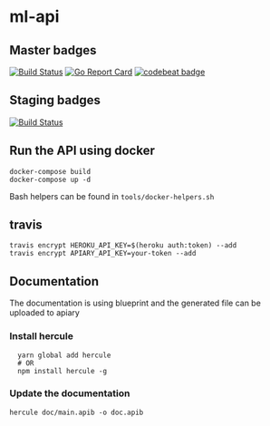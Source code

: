 # ml-api

## Master badges
[![Build Status](https://travis-ci.org/melvin-laplanche/ml-api.svg?branch=master)](https://travis-ci.org/melvin-laplanche/ml-api)
[![Go Report Card](https://goreportcard.com/badge/github.com/melvin-laplanche/ml-api)](https://goreportcard.com/report/github.com/melvin-laplanche/ml-api)
[![codebeat badge](https://codebeat.co/badges/111cf407-0776-4331-96d2-da2e4df9c4f5)](https://codebeat.co/projects/github-com-melvin-laplanche-ml-api)

## Staging badges
[![Build Status](https://travis-ci.org/melvin-laplanche/ml-api.svg?branch=staging)](https://travis-ci.org/melvin-laplanche/ml-api)

## Run the API using docker

```
docker-compose build
docker-compose up -d
```

Bash helpers can be found in `tools/docker-helpers.sh`

## travis

```
travis encrypt HEROKU_API_KEY=$(heroku auth:token) --add
travis encrypt APIARY_API_KEY=your-token --add
```

## Documentation

The documentation is using blueprint and the generated file can be uploaded to apiary

### Install hercule

```
  yarn global add hercule
  # OR
  npm install hercule -g
```

### Update the documentation

```
hercule doc/main.apib -o doc.apib
```